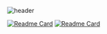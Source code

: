 ![header](https://capsule-render.vercel.app/api?type=transparent&color=auto&height=300&section=header&text=Hi&fontSize=90)
<!--
**joseunghui/joseunghui** is a ✨ _special_ ✨ repository because its `README.md` (this file) appears on your GitHub profile.

Here are some ideas to get you started:

- 🔭 I’m currently working on ...
- 🌱 I’m currently learning ...
- 👯 I’m looking to collaborate on ...
- 🤔 I’m looking for help with ...
- 💬 Ask me about ...
- 📫 How to reach me: ...
- 😄 Pronouns: ...
- ⚡ Fun fact: ...
-->

[![Readme Card](https://github-readme-stats.vercel.app/api/pin/?username=joseunghui&repo=github-readme-stats)](https://github.com/joseunghui/UNO_game)
[![Readme Card](https://github-readme-stats.vercel.app/api/pin/?username=joseunghui&repo=github-readme-stats)](https://github.com/joseunghui/repractice)
<!--
![Anurag's GitHub stats](https://github-readme-stats.vercel.app/api?username=joseunghui&show_icons=true&theme=dark)
[![Top Langs](https://github-readme-stats.vercel.app/api/top-langs/?username=joseunghui&layout=compact)](https://github.com/joseunghui/github-readme-stats)
-->
